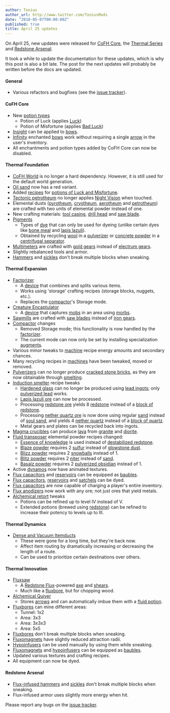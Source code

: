 ```yaml
---
author: Tonius
author_url: http://www.twitter.com/ToniusMods
date: "2018-05-07T00:00:00Z"
published: true
title: April 25 updates
---
```


On April 25, new updates were released for [CoFH Core](/docs/1.12/cofh-core/), the
[Thermal Series](/docs/#thermal-series) and [Redstone
Arsenal](/docs/1.12/redstone-arsenal/).

It took a while to update the documentation for these updates, which is why this
post is also a bit late. The post for the next updates will probably be written
before the docs are updated.

#### General
* Various refactors and bugfixes (see the [issue
  tracker](https://github.com/CoFH/Feedback/issues?q=is%3Aissue+is%3Aclosed+label%3Afixed+sort%3Aupdated-desc)).

#### CoFH Core
* New [potion types](/docs/1.12/cofh-core/potions/)
  * Potion of Luck (applies
    [Luck](https://minecraft.gamepedia.com/Status_effect#Luck))
  * Potion of Misfortune (applies [Bad
    Luck](https://minecraft.gamepedia.com/Status_effect#Bad_Luck))
* [Insight](/docs/1.12/cofh-core/insight/) can be applied to
  [bows](https://minecraft.gamepedia.com/Bow).
* [Infinity](https://minecraft.gamepedia.com/Infinity) enchanted
  [bows](https://minecraft.gamepedia.com/Bow) work without requiring a single
  [arrow](https://minecraft.gamepedia.com/Arrow) in the user's inventory.
* All enchantments and potion types added by CoFH Core can now be disabled.

#### Thermal Foundation
* [CoFH World](/docs/1.12/cofh-world/) is no longer a hard dependency. However, it is
  still used for the default world generation.
* [Oil sand](/docs/1.12/thermal-foundation/oil-sand/) now has a red variant.
* Added [recipes](/docs/1.12/thermal-foundation/potion-recipes/) for [potions of Luck
  and Misfortune](/docs/1.12/cofh-core/potions/).
* [Tectonic petrotheum](/docs/1.12/thermal-foundation/tectonic-petrotheum/) no longer applies [Night
  Vision](https://minecraft.gamepedia.com/Status_effect#Night_Vision) when
  touched.
* Elemental dusts ([pyrotheum](/docs/1.12/thermal-foundation/pyrotheum-dust/),
  [cryotheum](/docs/1.12/thermal-foundation/cryotheum-dust/), [aerotheum](/docs/1.12/thermal-foundation/aerotheum-dust/) and
  [petrotheum](/docs/1.12/thermal-foundation/petrotheum-dust/)) are crafted with two units of elemental
  powder instead of one.
* New crafting materials: [tool casing](/docs/1.12/thermal-foundation/tool-casing/), [drill
  head](/docs/1.12/thermal-foundation/drill-head/) and [saw blade](/docs/1.12/thermal-foundation/saw-blade/).
* [Pigments](/docs/1.12/thermal-foundation/pigments/)
  * Types of [dye](https://minecraft.gamepedia.com/Dye) that can only be used
    for dyeing (unlike certain dyes like [bone
    meal](https://minecraft.gamepedia.com/Bone_Meal) and [lapis
    lazuli](https://minecraft.gamepedia.com/Lapis_Lazuli)).
  * Obtained by recycling [wool](https://minecraft.gamepedia.com/Wool) in a
    [pulverizer](/docs/1.12/thermal-expansion/pulverizer/) or [concrete
    powder](https://minecraft.gamepedia.com/Concrete_Powder) in a [centrifugal
    separator](/docs/1.12/thermal-expansion/centrifugal-separator/).
* [Multimeters](/docs/1.12/thermal-foundation/multimeter/) are crafted with [gold
  gears](/docs/1.12/thermal-foundation/gold-gear/) instead of [electrum gears](/docs/1.12/thermal-foundation/electrum-gear/).
* Slightly rebalanced tools and armor.
* [Hammers](/docs/1.12/thermal-foundation/hammers/) and
  [sickles](/docs/1.12/thermal-foundation/sickles/) don't break multiple blocks when
  sneaking.

#### Thermal Expansion
* [Factorizer](/docs/1.12/thermal-expansion/factorizer/)
  * A [device](/docs/1.12/thermal-expansion/devices/) that combines and splits various items.
  * Works using 'storage' crafting recipes (storage blocks, nuggets, etc.).
  * Replaces the [compactor](/docs/1.12/thermal-expansion/compactor/)'s Storage mode.
* [Creature Encaptulator](/docs/1.12/thermal-expansion/creature-encaptulator/)
  * A [device](/docs/1.12/thermal-expansion/devices/) that captures
    [mobs](https://minecraft.gamepedia.com/Mob) in an area using
    [morbs](/docs/1.12/thermal-expansion/morb/).
* [Sawmills](/docs/1.12/thermal-expansion/sawmill/) are crafted with [saw blades](/docs/1.12/thermal-foundation/saw-blade/)
  instead of [iron gears](/docs/1.12/thermal-foundation/iron-gear/).
* [Compactor](/docs/1.12/thermal-expansion/compactor/) changes
  * Removed Storage mode; this functionality is now handled by the
    [factorizer](/docs/1.12/thermal-expansion/factorizer/).
  * The current mode can now only be set by installing specialization
    [augments](/docs/1.12/thermal-expansion/augments/).
* Various minor tweaks to [machine](/docs/1.12/thermal-expansion/machines/) recipe energy amounts and
  secondary chances.
* Many recycling recipes in [machines](/docs/1.12/thermal-expansion/machines/) have been tweaked, moved
  or removed.
* [Pulverizers](/docs/1.12/thermal-expansion/pulverizer/) can no longer produce [cracked stone
  bricks](https://minecraft.gamepedia.com/Stone_Bricks), as they are now
  obtainable through [smelting](https://minecraft.gamepedia.com/Smelting).
* [Induction smelter](/docs/1.12/thermal-expansion/induction-smelter/) recipe tweaks
  * [Hardened glass](/docs/1.12/thermal-foundation/hardened-glass/) can no longer be produced using
    [lead ingots](/docs/1.12/thermal-foundation/lead-ingot/); only [pulverized
    lead](/docs/1.12/thermal-foundation/pulverized-lead/) works.
  * [Lapis lazuli ore](https://minecraft.gamepedia.com/Lapis_Lazuli_Ore) can now
    be processed.
  * Processing [redstone ore](https://minecraft.gamepedia.com/Redstone_Ore)
    yields 8 [redstone](https://minecraft.gamepedia.com/Redstone) instead of a
    [block of redstone](https://minecraft.gamepedia.com/Block_of_Redstone).
  * Processing [nether quartz
    ore](https://minecraft.gamepedia.com/Nether_Quartz_Ore) is now done using
    regular [sand](https://minecraft.gamepedia.com/Sand) instead of [soul
    sand](https://minecraft.gamepedia.com/Soul_Sand), and yields 4 [nether
    quartz](https://minecraft.gamepedia.com/Nether_Quartz) instead of a [block
    of quartz](https://minecraft.gamepedia.com/Block_of_Quartz).
  * Metal gears and plates can be recycled back into ingots.
* [Magma crucibles](/docs/1.12/thermal-expansion/magma-crucible/) can produce
  [lava](https://minecraft.gamepedia.com/Lava) from
  [granite](https://minecraft.gamepedia.com/Granite) and
  [diorite](https://minecraft.gamepedia.com/Diorite).
* [Fluid transposer](/docs/1.12/thermal-expansion/fluid-transposer/) elemental powder recipes changed:
  * [Essence of knowledge](/docs/1.12/thermal-foundation/essence-of-knowledge/) is used instead of
    [destabilized redstone](/docs/1.12/thermal-foundation/destabilized-redstone/).
  * [Blaze powder](https://minecraft.gamepedia.com/Blaze_Powder) requires 2
    [sulfur](/docs/1.12/thermal-foundation/sulfur/) instead of [glowstone
    dust](https://minecraft.gamepedia.com/Glowstone_Dust).
  * [Blizz powder](/docs/1.12/thermal-foundation/blizz-powder/) requires 2
    [snowballs](https://minecraft.gamepedia.com/Snowball) instead of 1.
  * [Blitz powder](/docs/1.12/thermal-foundation/blitz-powder/) requires 2 [niter](/docs/1.12/thermal-foundation/niter/) instead
    of [sand](https://minecraft.gamepedia.com/Sand).
  * [Basalz powder](/docs/1.12/thermal-foundation/basalz-powder/) requires 2 [pulverized
    obsidian](/docs/1.12/thermal-foundation/pulverized-obsidian/) instead of 1.
* Active [dynamos](/docs/1.12/thermal-expansion/dynamos/) now have animated textures.
* [Flux capacitors](/docs/1.12/thermal-expansion/flux-capacitor/) and [reservoirs](/docs/1.12/thermal-expansion/reservoir/)
  can be equipped as
  [baubles](https://www.curseforge.com/minecraft/mc-mods/baubles).
* [Flux capacitors](/docs/1.12/thermal-expansion/flux-capacitor/), [reservoirs](/docs/1.12/thermal-expansion/reservoir/) and
  [satchels](/docs/1.12/thermal-expansion/satchel/) can be dyed.
* [Flux capacitors](/docs/1.12/thermal-expansion/flux-capacitor/) are now capable of charging a
  player's entire inventory.
* [Flux anodizers](/docs/1.12/thermal-expansion/augment-flux-anodizers/) now work with any ore; not
  just ores that yield metals.
* [Alchemical retort](/docs/1.12/thermal-expansion/augment-alchemical-retort/) tweaks
  * Potions can be refined up to level IV instead of V.
  * Extended potions (brewed using
    [redstone](https://minecraft.gamepedia.com/Redstone)) can be refined to
    increase their potency to levels up to III.

#### Thermal Dynamics
* [Dense and Vacuum Itemducts](/docs/1.12/thermal-dynamics/itemduct/)
  * These were gone for a long time, but they're back now.
  * Affect item routing by dramatically increasing or decreasing the length of a
    route.
  * Can be used to prioritize certain destinations over others.

#### Thermal Innovation
* [Fluxsaw](/docs/1.12/thermal-innovation/fluxsaw/)
  * A [Redstone Flux](/docs/redstone-flux/)-powered
    [axe](https://minecraft.gamepedia.com/Axe) and
    [shears](https://minecraft.gamepedia.com/Shears).
  * Much like a [fluxbore](/docs/1.12/thermal-innovation/fluxbore/), but for chopping wood.
* [Alchemical Quiver](/docs/1.12/thermal-innovation/alchemical-quiver/)
  * Stores [arrows](https://minecraft.gamepedia.com/Arrow) and can automatically
    imbue them with a [fluid potion](/docs/1.12/thermal-foundation/potion-fluid/).
* [Fluxbores](/docs/1.12/thermal-innovation/fluxbore/) can mine different areas:
  * Tunnel: 1x2
  * Area: 3x3
  * Area: 3x3x3
  * Area: 5x5
* [Fluxbores](/docs/1.12/thermal-innovation/fluxbore/) don't break multiple blocks when sneaking.
* [Fluxomagnets](/docs/1.12/thermal-innovation/fluxomagnet/) have slightly reduced attraction radii.
* [Hypoinfusers](/docs/1.12/thermal-innovation/hypoinfuser/) can be used manually by using them while
  sneaking.
* [Fluxomagnets](/docs/1.12/thermal-innovation/fluxomagnet/) and [hypoinfusers](/docs/1.12/thermal-innovation/hypoinfuser/) can
  be equipped as
  [baubles](https://www.curseforge.com/minecraft/mc-mods/baubles).
* Updated various textures and crafting recipes.
* All equipment can now be dyed.

#### Redstone Arsenal
* [Flux-infused hammers](/docs/1.12/redstone-arsenal/flux-infused-hammer/) and
  [sickles](/docs/1.12/redstone-arsenal/flux-infused-sickle/) don't break multiple blocks when
  sneaking.
* Flux-infused armor uses slightly more energy when hit.

Please report any bugs on the [issue
tracker](http://www.github.com/CoFH/Feedback).
